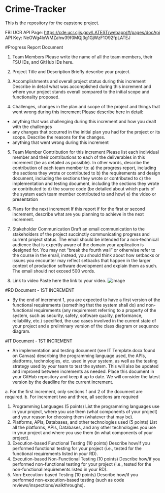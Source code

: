 # Crime-Tracker
This is the repository for the capstone project. 

FBI UCR API Page: https://cde.ucr.cjis.gov/LATEST/webapp/#/pages/docApi
API Key: NeOWg4lxWMZahw39f0MQj3g1GjWzF1O92fpLATEJ

#Progress Report Document
  1)	Team Members
  Please write the name of all the team members, their FSU IDs, and GitHub IDs here. 
  2)	Project Title and Description
  Briefly describe your project.
  
  3)	Accomplishments and overall project status during this increment 
  Describe in detail what was accomplished during this increment and where your project stands overall compared to the initial scope and functionality proposed.

  5)	Challenges, changes in the plan and scope of the project and things that went wrong during this increment
  Please describe here in detail:
  - anything that was challenging during this increment and how you dealt with the challenges
  - any changes that occurred in the initial plan you had for the project or its scope. Describe the reasons for the changes. 
  - anything that went wrong during this increment
  
  5)	Team Member Contribution for this increment
  Please list each individual member and their contributions to each of the deliverables in this increment (be as detailed as possible). In other words, describe the contribution of each team member to:
    a)	the progress report, including the sections they wrote or contributed to
    b)	the requirements and design document, including the sections they wrote or contributed to
    c)	the implementation and testing document, including the sections they wrote or contributed to
    d)	the source code (be detailed about which parts of the system each team member contributed to and how)
    e)	the video or presentation
  
  6)	Plans for the next increment
    If this report if for the first or second increment, describe what are you planning to achieve in the next increment.

  8)	Stakeholder Communication
    Draft an email communication to the stakeholders of the project succinctly communicating progress and current project status. The email should be intended for a non-technical audience that is expertly aware of the domain your application is designed for. You may not “break the fourth wall” or otherwise refer to the course in the email, instead, you should think about how setbacks or issues you encounter may reflect setbacks that happen in the larger context of production software development and explain them as such. The email should not exceed 500 words.

  10)	Link to video
  Paste here the link to your video.
  ![image](https://github.com/user-attachments/assets/ad70761b-0477-41fc-99b1-3430ee14795e)


#RD Document - 1ST INCREMENT
  - By the end of increment 1, you are expected to have a first version of the functional
  requirements (something that the system shall do) and non-functional requirements (any
  requirement referring to a property of the system, such as security, safety, software quality,
  performance, reliability, etc.) specified, the use cases involved in the current state of your
  project and a preliminary version of the class diagram or sequence diagram.


#IT Document - 1ST INCREMENT
  - An implementation and testing document (see IT Template.docx found on Canvas) describing
  the programming language used, the APIs, platforms, technologies, etc. used in your system, as
  well as the testing strategy used by your team to test the system. This will also be updated and
  improved between increments as needed. Place this document in your GitHub repository and keep
  it up to date. We will consider the latest version by the deadline for the current increment.
  
  a. For the first increment, only sections 1 and 2 of the document are required.
  b. For increment two and three, all sections are required

  1.	Programming Languages (5 points)
  List the programming languages use in your project, where you use them (what components of your project) and your reason for choosing them (whatever that may be). 
  2.	Platforms, APIs, Databases, and other technologies used (5 points) 
  List all the platforms, APIs, Databases, and any other technologies you use in your project and where you use them (in what components of your project).
  3.	Execution-based Functional Testing (10 points)
  Describe how/if you performed functional testing for your project (i.e., tested for the functional requirements listed in your RD). 
  4.	Execution-based Non-Functional Testing (10 points)
  Describe how/if you performed non-functional testing for your project (i.e., tested for the non-functional requirements listed in your RD). 
  5.	Non-Execution-based Testing (10 points)
  Describe how/if you performed non-execution-based testing (such as code reviews/inspections/walkthroughs).






